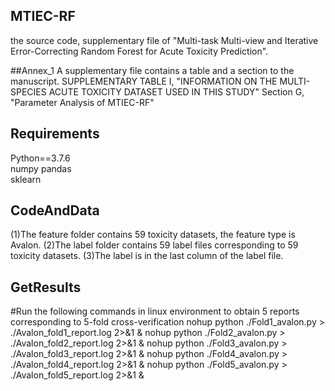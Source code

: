 ## MTIEC-RF
the source code, supplementary file of "Multi-task Multi-view and Iterative Error-Correcting Random Forest for Acute Toxicity Prediction".

##Annex_1
A supplementary file contains a table and a section to the manuscript.
SUPPLEMENTARY TABLE I, "INFORMATION ON THE MULTI-SPECIES ACUTE TOXICITY DATASET USED IN THIS STUDY"
Section G, "Parameter Analysis of MTIEC-RF"

## Requirements
Python==3.7.6    
numpy 
pandas      
sklearn    

## CodeAndData
(1)The feature folder contains 59 toxicity datasets, the feature type is Avalon.
(2)The label folder contains 59 label files corresponding to 59 toxicity datasets.
(3)The label is in the last column of the label file.

## GetResults

#Run the following commands in linux environment to obtain 5 reports corresponding to 5-fold cross-verification
nohup python ./Fold1_avalon.py > ./Avalon_fold1_report.log 2>&1 &
nohup python ./Fold2_avalon.py > ./Avalon_fold2_report.log 2>&1 &
nohup python ./Fold3_avalon.py > ./Avalon_fold3_report.log 2>&1 &
nohup python ./Fold4_avalon.py > ./Avalon_fold4_report.log 2>&1 &
nohup python ./Fold5_avalon.py > ./Avalon_fold5_report.log 2>&1 &

